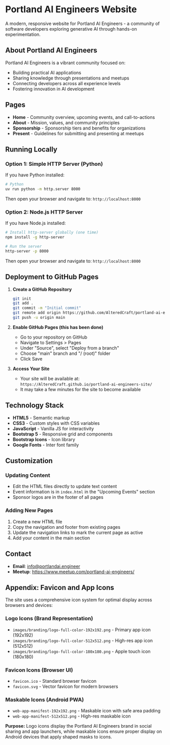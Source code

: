 # Portland AI Engineers Website

A modern, responsive website for Portland AI Engineers - a community of software developers exploring generative AI through hands-on experimentation.

## About Portland AI Engineers

Portland AI Engineers is a vibrant community focused on:
- Building practical AI applications
- Sharing knowledge through presentations and meetups
- Connecting developers across all experience levels
- Fostering innovation in AI development

## Pages

- **Home** - Community overview, upcoming events, and call-to-actions
- **About** - Mission, values, and community principles
- **Sponsorship** - Sponsorship tiers and benefits for organizations
- **Present** - Guidelines for submitting and presenting at meetups

## Running Locally

### Option 1: Simple HTTP Server (Python)

If you have Python installed:

```bash
# Python
uv run python -m http.server 8000

```

Then open your browser and navigate to: `http://localhost:8000`

### Option 2: Node.js HTTP Server

If you have Node.js installed:

```bash
# Install http-server globally (one time)
npm install -g http-server

# Run the server
http-server -p 8000
```

Then open your browser and navigate to: `http://localhost:8000`


## Deployment to GitHub Pages

1. **Create a GitHub Repository**
   ```bash
   git init
   git add .
   git commit -m "Initial commit"
   git remote add origin https://github.com/AlteredCraft/portland-ai-engineers-site.git
   git push -u origin main
   ```

2. **Enable GitHub Pages (this has been done)**
   - Go to your repository on GitHub
   - Navigate to Settings > Pages
   - Under "Source", select "Deploy from a branch"
   - Choose "main" branch and "/ (root)" folder
   - Click Save

3. **Access Your Site**
   - Your site will be available at: `https://AlteredCraft.github.io/portland-ai-engineers-site/`
   - It may take a few minutes for the site to become available

## Technology Stack

- **HTML5** - Semantic markup
- **CSS3** - Custom styles with CSS variables
- **JavaScript** - Vanilla JS for interactivity
- **Bootstrap 5** - Responsive grid and components
- **Bootstrap Icons** - Icon library
- **Google Fonts** - Inter font family

## Customization

### Updating Content
- Edit the HTML files directly to update text content
- Event information is in `index.html` in the "Upcoming Events" section
- Sponsor logos are in the footer of all pages


### Adding New Pages
1. Create a new HTML file
2. Copy the navigation and footer from existing pages
3. Update the navigation links to mark the current page as active
4. Add your content in the main section

## Contact

- **Email**: info@portlandai.engineer
- **Meetup**: https://www.meetup.com/portland-ai-engineers/

## Appendix: Favicon and App Icons

The site uses a comprehensive icon system for optimal display across browsers and devices:

### Logo Icons (Brand Representation)
- `images/branding/logo-full-color-192x192.png` - Primary app icon (192x192)
- `images/branding/logo-full-color-512x512.png` - High-res app icon (512x512)
- `images/branding/logo-full-color-180x180.png` - Apple touch icon (180x180)

### Favicon Icons (Browser UI)
- `favicon.ico` - Standard browser favicon
- `favicon.svg` - Vector favicon for modern browsers

### Maskable Icons (Android PWA)
- `web-app-manifest-192x192.png` - Maskable icon with safe area padding
- `web-app-manifest-512x512.png` - High-res maskable icon

**Purpose:** Logo icons display the Portland AI Engineers brand in social sharing and app launchers, while maskable icons ensure proper display on Android devices that apply shaped masks to icons.
